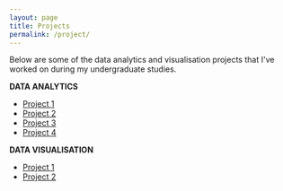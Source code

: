 ```yaml
---
layout: page
title: Projects
permalink: /project/
---
```


Below are some of the data analytics and visualisation projects that I've worked on during my undergraduate studies. 

**DATA ANALYTICS**
* [Project 1](https://github.com/imihshos)
* [Project 2](https://github.com/imihshos)
* [Project 3](https://github.com/imihshos)
* [Project 4](https://github.com/imihshos)

**DATA VISUALISATION**
* [Project 1](https://github.com/imihshos)
* [Project 2](https://github.com/imihshos)


